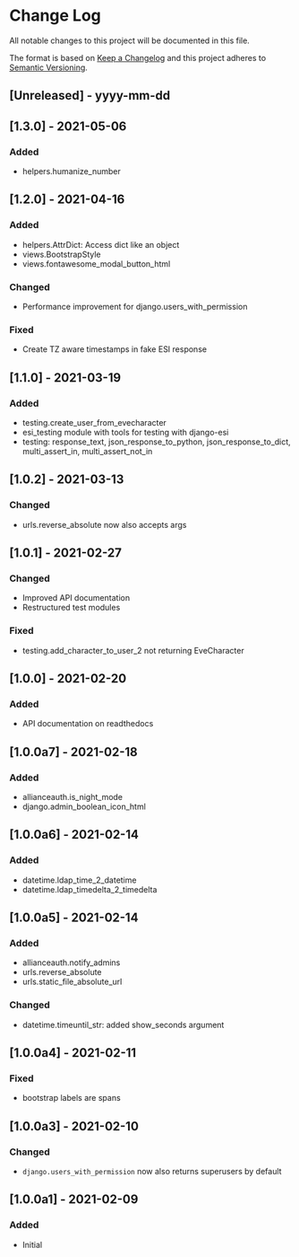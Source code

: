# Change Log

All notable changes to this project will be documented in this file.

The format is based on [Keep a Changelog](http://keepachangelog.com/)
and this project adheres to [Semantic Versioning](http://semver.org/).

## [Unreleased] - yyyy-mm-dd

## [1.3.0] - 2021-05-06

### Added

- helpers.humanize_number

## [1.2.0] - 2021-04-16

### Added

- helpers.AttrDict: Access dict like an object
- views.BootstrapStyle
- views.fontawesome_modal_button_html

### Changed

- Performance improvement for django.users_with_permission

### Fixed

- Create TZ aware timestamps in fake ESI response

## [1.1.0] - 2021-03-19

### Added

- testing.create_user_from_evecharacter
- esi_testing module with tools for testing with django-esi
- testing: response_text, json_response_to_python, json_response_to_dict, multi_assert_in, multi_assert_not_in


## [1.0.2] - 2021-03-13

### Changed

- urls.reverse_absolute now also accepts args

## [1.0.1] - 2021-02-27

### Changed

- Improved API documentation
- Restructured test modules

### Fixed

- testing.add_character_to_user_2 not returning EveCharacter

## [1.0.0] - 2021-02-20

### Added

- API documentation on readthedocs

## [1.0.0a7] - 2021-02-18

### Added

- allianceauth.is_night_mode
- django.admin_boolean_icon_html

## [1.0.0a6] - 2021-02-14

### Added

- datetime.ldap_time_2_datetime
- datetime.ldap_timedelta_2_timedelta

## [1.0.0a5] - 2021-02-14

### Added

- allianceauth.notify_admins
- urls.reverse_absolute
- urls.static_file_absolute_url

### Changed

- datetime.timeuntil_str: added show_seconds argument

## [1.0.0a4] - 2021-02-11

### Fixed

- bootstrap labels are spans

## [1.0.0a3] - 2021-02-10

### Changed

- `django.users_with_permission` now also returns superusers by default

## [1.0.0a1] - 2021-02-09

### Added

- Initial
